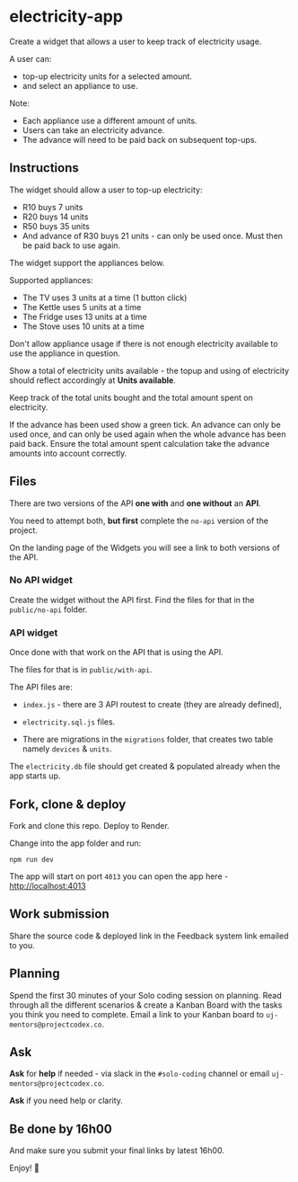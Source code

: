 # electricity-app

Create a widget that allows a user to keep track of electricity usage.

A user can:

* top-up electricity units for a selected amount. 
* and select an appliance to use. 

Note:

* Each appliance use a different amount of units. 
* Users can take an electricity advance. 
* The advance will need to be paid back on subsequent top-ups.

## Instructions

The widget should allow a user to top-up electricity:

* R10 buys 7 units
* R20 buys 14 units
* R50 buys 35 units
* And advance of R30 buys 21 units - can only be used once. Must then be paid back to use again.
    
The widget support the appliances below.

Supported appliances:

* The TV uses 3 units at a time (1 button click)
* The Kettle uses 5 units at a time
* The Fridge uses  13 units at a time
* The Stove uses 10 units at a time

Don't allow appliance usage if there is not enough electricity available to use the appliance in question.

Show a total of electricity units available - the topup and using of electricity should reflect accordingly at **Units available**. 

Keep track of the total units bought and the total amount spent on electricity.

If the advance has been used show a green tick. An advance can only be used once, and can only be used again when the whole advance has been paid back. Ensure the total amount spent calculation take the advance amounts into account correctly.

## Files 

There are two versions of the API **one with** and **one without** an **API**.

You need to attempt both, **but first** complete the `no-api` version of the project.

On the landing page of the Widgets you will see a link to both versions of the API.

### No API widget

Create the widget without the API first. Find the files for that in the `public/no-api` folder.

### API widget

Once done with that work on the API that is using the API. 

The files for that is in `public/with-api`. 

The API files are:

* `index.js` - there are 3 API routest to create (they are already defined),
*  `electricity.sql.js` files.

*  There are migrations in the `migrations` folder, that creates two table namely `devices` & `units`.

The `electricity.db` file should get created & populated already when the app starts up.

## Fork, clone & deploy

Fork and clone this repo.
Deploy to Render.

Change into the app folder and run:

```
npm run dev
```

The app will start on port `4013` you can open the app here - [http://localhost:4013](http://localhost:4013)

## Work submission 

Share the source code & deployed link in the Feedback system link emailed to you.

## Planning

Spend the first 30 minutes of your Solo coding session on planning. Read through all the different scenarios & create a Kanban Board with the tasks you think you need to complete. Email a link to your Kanban board to `uj-mentors@projectcodex.co`. 

## Ask

**Ask** for **help** if needed - via slack in the `#solo-coding` channel or email `uj-mentors@projectcodex.co`.

**Ask** if you need help or clarity. 

## Be done by 16h00

And make sure you submit your final links by latest 16h00.

Enjoy! :tada:
